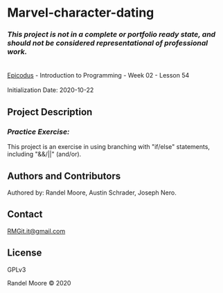 # Marvel-character-dating
### _This project is not in a complete or portfolio ready state, and should not be considered representational of professional work._<br><br>
[Epicodus](https://www.epicodus.com/) - Introduction to Programming - Week 02 - Lesson 54<br><br>
Initialization Date: 2020-10-22

## Project Description
### _Practice Exercise:_<br>
This project is an exercise in using branching with "if/else" statements, including "&&/||" (and/or).
## Authors and Contributors
Authored by: Randel Moore, Austin Schrader, Joseph Nero.

## Contact
RMGit.it@gmail.com

## License

GPLv3

Randel Moore © 2020
